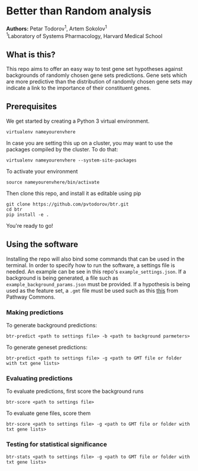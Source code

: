 # Better than Random analysis

**Authors:** Petar Todorov<sup>1</sup>, Artem Sokolov<sup>1</sup><br />
<sup>1</sup>Laboratory of Systems Pharmacology, Harvard Medical School

## What is this?

This repo aims to offer an easy way to test gene set hypotheses against
backgrounds of randomly chosen gene sets predictions. Gene sets which are more
predictive than the distribution of randomly chosen gene sets may indicate a
link to the importance of their constituent genes.

## Prerequisites

We get started by creating a Python 3 virtual environment.

    virtualenv nameyourenvhere

In case you are setting this up on a cluster, you may want to use the packages
compiled by the cluster. To do that:

    virtualenv nameyourenvhere --system-site-packages

To activate your environment

    source nameyourenvhere/bin/activate

Then clone this repo, and install it as editable using pip

    git clone https://github.com/pvtodorov/btr.git
    cd btr
    pip install -e .

You're ready to go!


## Using the software

Installing the repo will also bind some commands that can be used in the terminal.
In order to specify how to run the software, a settings file is needed. An example
can be see in this repo's `example_settings.json`. If a background is being generated,
a file such as `example_background_params.json` must be provided. If a hypothesis is being
used as the feature set, a `.gmt` file must be used such as this [this](http://www.pathwaycommons.org/archives/PC2/v10/PathwayCommons10.reactome.uniprot.gmt.gz) from Pathway Commons. 

### Making predictions

To generate background predictions:

    btr-predict <path to settings file> -b <path to background parmeters>

To generate geneset predictions:

    btr-predict <path to settings file> -g <path to GMT file or folder with txt gene lists>


### Evaluating predictions

To evaluate predictions, first score the background runs

    btr-score <path to settings file>

To evaluate gene files, score them

    btr-score <path to settings file> -g <path to GMT file or folder with txt gene lists>


### Testing for statistical significance

    btr-stats <path to settings file> -g <path to GMT file or folder with txt gene lists>

